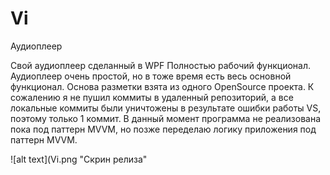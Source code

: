 # Vi
Аудиоплеер

Свой аудиоплеер сделанный в WPF
Полностью рабочий функционал.
Аудиоплеер очень простой, но в тоже время есть весь основной функционал.
Основа разметки взята из одного OpenSource проекта.
К сожалению я не пушил коммиты в удаленный репозиторий, а все локальные коммиты были уничтожены в результате ошибки работы VS, поэтому только 1 коммит.
В данный момент программа не реализована пока под паттерн MVVM, но позже переделаю логику приложения под паттерн MVVM.

![alt text](Vi.png "Скрин релиза"

